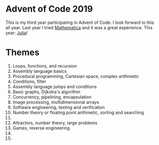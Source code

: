 # Advent of Code 2019
This is my third year participating in Advent of Code. I look forward to this all year. Last year I tried [Mathematica](https://wjholden.com/aoc/2018/) and it was a great experience. This year: [Julia](https://julialang.org/)!

# Themes
1. Loops, functions, and recursion
2. Assembly language basics
3. Procedural programming, Cartesian space, complex arithmetic
4. Conditions, filter
5. Assembly language jumps and conditions
6. Basic graphs, Dijkstra's algorithm
7. Concurrency, pipelining, encapsulation
8. Image processing, multidimensional arrays
9. Software engineering, testing and verification
10. Number theory or floating point arithmetic, sorting and searching
11. 
12. Attractors, number theory, large problems
13. Games, reverse engineering
14. 
15. 
